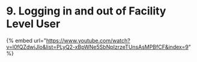 # 9. Logging in and out of Facility Level User

{% embed url="https://www.youtube.com/watch?v=l0fQZdwiJlo&list=PLyQ2-xBpWNe5SbNpIzrzeTUnsAsMPBfCF&index=9" %}




